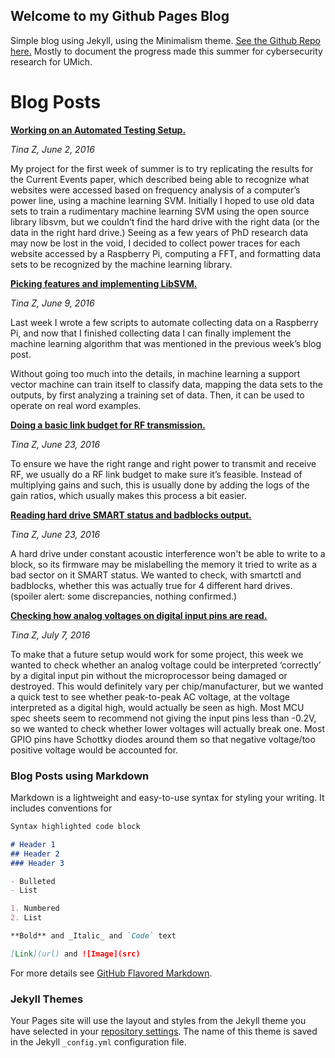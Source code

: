 ## Welcome to my Github Pages Blog

Simple blog using Jekyll, using the Minimalism theme. [See the Github Repo here.](https://github.com/tz-hmc/tz-hmc.io/edit/master/index.md) Mostly to document the progress made this summer for cybersecurity research for UMich. 

# Blog Posts

**[Working on an Automated Testing Setup.](https://docs.google.com/document/d/1JNf_rxMY7UrNnkQix34awKr_We_I4zh7ElJqcFjU-Kw/pub)**

_Tina Z, June 2, 2016_
 
My project for the first week of summer is to try replicating the results for the Current Events paper, which described being able to recognize what websites were accessed based on frequency analysis of a computer’s power line, using a machine learning SVM. Initially I hoped to use old data sets to train a rudimentary machine learning SVM using the open source library libsvm, but we couldn’t find the hard drive with the right data (or the data in the right hard drive.) Seeing as a few years of PhD research data may now be lost in the void, I decided to collect power traces for each website accessed by a Raspberry Pi, computing a FFT, and formatting data sets to be recognized by the machine learning library. 

**[Picking features and implementing LibSVM.](https://docs.google.com/document/d/12mLWdKFwfdn2WNTxsXAfkJl5bkwkFr72GxnQAuGq1Lk/pub)**

_Tina Z, June 9, 2016_
 
Last week I wrote a few scripts to automate collecting data on a Raspberry Pi, and now that I finished collecting data I can finally implement the machine learning algorithm that was mentioned in the previous week’s blog post. 
 
Without going too much into the details, in machine learning a support vector machine can train itself to classify data, mapping the data sets to the outputs, by first analyzing a training set of data. Then, it can be used to operate on real word examples.

**[Doing a basic link budget for RF transmission.](https://docs.google.com/document/d/1XYmpHfy2XEb6mxDUaHyev_ky2Ju2FJ05tbH8qmTYbEQ/pub)**

_Tina Z, June 23, 2016_
 
To ensure we have the right range and right power to transmit and receive RF, we usually do a RF link budget to make sure it’s feasible. Instead of multiplying gains and such, this is usually done by adding the logs of the gain ratios, which usually makes this process a bit easier.

**[Reading hard drive SMART status and badblocks output.](https://docs.google.com/document/d/1XYmpHfy2XEb6mxDUaHyev_ky2Ju2FJ05tbH8qmTYbEQ/pub)**

_Tina Z, June 23, 2016_

A hard drive under constant acoustic interference won't be able to write to a block, so its firmware may be mislabelling the memory it tried to write as a bad sector on it SMART status. We wanted to check, with smartctl and badblocks, whether this was actually true for 4 different hard drives. (spoiler alert: some discrepancies, nothing confirmed.)

**[Checking how analog voltages on digital input pins are read.](https://docs.google.com/document/d/18ObQTojR0cTgyn9_91cCYQSe1TOHkaWSz7KwzBQqrqI/pub)**

_Tina Z, July 7, 2016_

To make that a future setup would work for some project, this week we wanted to check whether an analog voltage could be interpreted ‘correctly’ by a digital input pin without the microprocessor being damaged or destroyed. This would definitely vary per chip/manufacturer, but we wanted a quick test to see whether peak-to-peak AC voltage, at the voltage interpreted as a digital high, would actually be seen as high. Most MCU spec sheets seem to recommend not giving the input pins less than -0.2V, so we wanted to check whether lower voltages will actually break one. Most GPIO pins have Schottky diodes around them so that negative voltage/too positive voltage would be accounted for. 


### Blog Posts using Markdown

Markdown is a lightweight and easy-to-use syntax for styling your writing. It includes conventions for

```markdown
Syntax highlighted code block

# Header 1
## Header 2
### Header 3

- Bulleted
- List

1. Numbered
2. List

**Bold** and _Italic_ and `Code` text

[Link](url) and ![Image](src)
```

For more details see [GitHub Flavored Markdown](https://guides.github.com/features/mastering-markdown/).

### Jekyll Themes

Your Pages site will use the layout and styles from the Jekyll theme you have selected in your [repository settings](https://github.com/tz-hmc/tz-hmc.io/settings). The name of this theme is saved in the Jekyll `_config.yml` configuration file.
